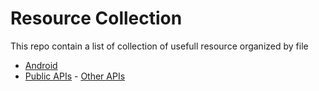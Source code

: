 # Resource Collection
This repo contain a list of collection of usefull resource organized by file  
  * [Android](https://github.com/justodepp/resource_collection/blob/master/Android.md)
  * [Public APIs](https://github.com/toddmotto/public-apis) - [Other APIs](https://market.mashape.com/explore)
